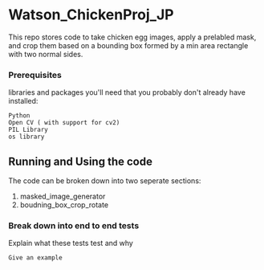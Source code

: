 # Watson_ChickenProj_JP

This repo stores code to take chicken egg images, apply a prelabled mask, and crop them based on a bounding box formed by a min area rectangle with two normal sides.

### Prerequisites

libraries and packages you'll need that you probably don't already have installed:

```
Python
Open CV ( with support for cv2)
PIL Library
os library
```

## Running and Using the code

The code can be broken down into two seperate sections:
1. masked_image_generator
2. boudning_box_crop_rotate

### Break down into end to end tests

Explain what these tests test and why

```
Give an example
```


```


